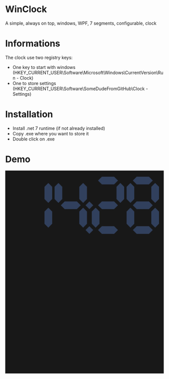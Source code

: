 # WinClock
A simple, always on top, windows, WPF, 7 segments, configurable, clock

# Informations
The clock use two registry keys:
- One key to start with windows (HKEY_CURRENT_USER\Software\Microsoft\Windows\CurrentVersion\Run - Clock)
- One to store settings (HKEY_CURRENT_USER\Software\SomeDudeFromGitHub\Clock - Settings)

# Installation
- Install .net 7 runtime (if not already installed)
- Copy .exe where you want to store it<br />
- Double click on .exe

# Demo
![demo](https://raw.githubusercontent.com/erablebleu/Clock/master/demo.gif)
